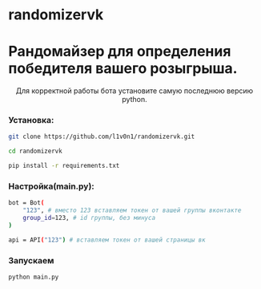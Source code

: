 # randomizervk
<h1> Рандомайзер для определения победителя вашего розыгрыша.</h1>




<p align="center">Для корректной работы бота установите самую последнюю версию python.
  
### Установка:
```sh
git clone https://github.com/l1v0n1/randomizervk.git

cd randomizervk

pip install -r requirements.txt
```
### Настройка(main.py):

```sh
bot = Bot(
	"123", # вместо 123 вставляем токен от вашей группы вконтакте
	group_id=123, # id группы, без минуса
)

api = API("123") # вставляем токен от вашей страницы вк
```

### Запускаем
```sh
python main.py
```
